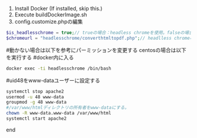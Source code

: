 1. Install Docker (If installed, skip this.)
1. Execute buildDockerImage.sh
1.  config.customize.phpの編集
```php
$is_headlesschrome = true;// trueの場合：headless chromeを使用。falseの場合：TCPDFを使用。
$chromeurl = "headlesschrome/converthtmltopdf.php";// headlless chromeの場所 同じdockerネットワークに属している場合は左記のurlになる
```
#動かない場合は以下を参考にパーミッションを変更する
centosの場合は以下を実行する
#docker内に入る
```bash
docker exec -ti headlesschrome /bin/bash
```
#uid48をwww-dataユーザーに設定する
```bash
systemctl stop apache2
usermod -u 48 www-data
groupmod -g 48 www-data
#/var/www/htmlディレクトリの所有者をwww-dataにする。
chown -R www-data.www-data /var/www/html
systemctl start apache2
```
end